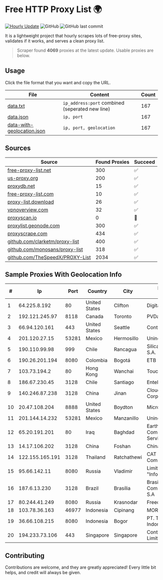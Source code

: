 
# Free HTTP Proxy List 🌍

[![Hourly Update](https://github.com/mertguvencli/http-proxy-list/actions/workflows/main.yml/badge.svg?branch=main)](https://github.com/mertguvencli/http-proxy-list/actions/workflows/main.yml)
![GitHub](https://img.shields.io/github/license/mertguvencli/http-proxy-list)
![GitHub last commit](https://img.shields.io/github/last-commit/mertguvencli/http-proxy-list)

It is a lightweight project that hourly scrapes lots of free-proxy sites, validates if it works, and serves a clean proxy list.


> Scraper found **4069** proxies at the latest update. Usable proxies are below.

## Usage

Click the file format that you want and copy the URL.


|File|Content|Count|
|----|-------|-----|
|[data.txt](https://raw.githubusercontent.com/mertguvencli/http-proxy-list/main/proxy-list/data.txt)|`ip_address:port` combined (seperated new line)|167|
|[data.json](https://raw.githubusercontent.com/mertguvencli/http-proxy-list/main/proxy-list/data.json)|`ip, port`|167|
|[data-with-geolocation.json](https://raw.githubusercontent.com/mertguvencli/http-proxy-list/main/proxy-list/data-with-geolocation.json)|`ip, port, geolocation`|167|

## Sources

|Source|Found Proxies|Succeed|
|------|-------------|-------|
|[free-proxy-list.net](https://free-proxy-list.net)|300|✅|
|[us-proxy.org](https://www.us-proxy.org)|200|✅|
|[proxydb.net](http://proxydb.net)|15|✅|
|[free-proxy-list.com](https://free-proxy-list.com/?page=&port=&type%5B%5D=http&type%5B%5D=https&up_time=0&search=Search)|10|✅|
|[proxy-list.download](https://www.proxy-list.download/HTTP)|26|✅|
|[vpnoverview.com](https://vpnoverview.com/privacy/anonymous-browsing/free-proxy-servers)|32|✅|
|[proxyscan.io](https://www.proxyscan.io)|0|🚫|
|[proxylist.geonode.com](https://proxylist.geonode.com/api/proxy-list?limit=300&page=1&sort_by=lastChecked&sort_type=desc&protocols=http,https)|300|✅|
|[proxyscrape.com](https://api.proxyscrape.com/v2/?request=displayproxies&protocol=http&timeout=10000&country=all&ssl=all&anonymity=all)|434|✅|
|[github.com/clarketm/proxy-list](https://raw.githubusercontent.com/clarketm/proxy-list/master/proxy-list-raw.txt)|400|✅|
|[github.com/monosans/proxy-list](https://raw.githubusercontent.com/monosans/proxy-list/main/proxies/http.txt)|318|✅|
|[github.com/TheSpeedX/PROXY-List](https://raw.githubusercontent.com/TheSpeedX/PROXY-List/master/http.txt)|2034|✅|


## Sample Proxies With Geolocation Info

|#|Ip|Port|Country|City|Internet Service Provider|
|-|--|----|-------|----|-------------------------|
|1|64.225.8.192|80|United States|Clifton|DigitalOcean, LLC|
|2|192.121.245.97|8118|Canada|Toronto|PVDataNet AB|
|3|66.94.120.161|443|United States|Seattle|Contabo Inc.|
|4|201.120.27.15|53281|Mexico|Hermosillo|Uninet S.A. de C.V|
|5|190.110.99.98|999|Chile|Rancagua|Silica Networks Argentina S.A.|
|6|190.26.201.194|8080|Colombia|Bogotá|ETB - Colombia|
|7|103.73.194.2|80|Hong Kong|Wanchai|TouchPal HK Co., Limited|
|8|186.67.230.45|3128|Chile|Santiago|Entel Chile S.A.|
|9|140.246.87.238|3128|China|Jinan|Cloud Computing Corporation|
|10|20.47.108.204|8888|United States|Boydton|Microsoft Corporation|
|11|201.144.14.232|53281|Mexico|Manzanillo|Uninet S.A. de C.V|
|12|65.20.191.201|80|Iraq|Baghdad|EarthLink Ltd. Communications&Internet Services|
|13|14.17.106.202|3128|China|Foshan|Chinanet|
|14|122.155.165.191|3128|Thailand|Ratchathewi|CAT Telecom Public Company Limited|
|15|95.66.142.11|8080|Russia|Vladimir|Limited Liability Company "Infocentre"|
|16|187.6.13.230|3128|Brazil|Brasília|Brasil Telecom Comunicacao Multimidia S.A|
|17|80.244.41.249|8080|Russia|Krasnodar|Freedom Krasnodar|
|18|103.78.36.163|46977|Indonesia|Cipinang|MORATELINDO|
|19|36.66.108.215|8080|Indonesia|Bogor|PT. Telekomunikasi Indonesia|
|20|194.233.73.106|443|Singapore|Singapore|Contabo Asia Private Limited|



## Contributing

Contributions are welcome, and they are greatly appreciated! Every
little bit helps, and credit will always be given.

